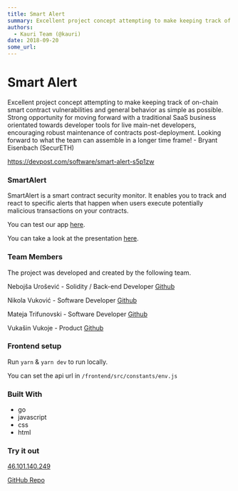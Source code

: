 ```yaml
---
title: Smart Alert
summary: Excellent project concept attempting to make keeping track of on-chain smart contract vulnerabilities and general behavior as simple as possible. Strong opportunity for moving forward with a traditional SaaS business orientated towards developer tools for live main-net developers, encouraging robust maintenance of contracts post-deployment. Looking forward to what the team can assemble in a longer time frame! - Bryant Eisenbach (SecurETH) https-//devpost.com/software/smart-alert-s5p1zw SmartAler
authors:
  - Kauri Team (@kauri)
date: 2018-09-20
some_url: 
---
```


# Smart Alert

Excellent project concept attempting to make keeping track of on-chain smart contract vulnerabilities and general behavior as simple as possible. Strong opportunity for moving forward with a traditional SaaS business orientated towards developer tools for live main-net developers, encouraging robust maintenance of contracts post-deployment. Looking forward to what the team can assemble in a longer time frame! - Bryant Eisenbach (SecurETH)

https://devpost.com/software/smart-alert-s5p1zw

### SmartAlert
SmartAlert is a smart contract security monitor. It enables you to track and react to specific alerts that happen when users execute potentially malicious transactions on your contracts.

You can test our app [here](http://46.101.140.249/).

You can take a look at the presentation [here](https://devpost.com/software/ETHBerlinSmartAlert.pdf).

### Team Members
The project was developed and created by the following team.

Nebojša Urošević - Solidity / Back-end Developer [Github](https://github.com/nebojsa94)

Nikola Vuković - Software Developer [Github](https://github.com/sterlu)

Mateja Trifunovski - Software Developer [Github](https://github.com/matko95)

Vukašin Vukoje - Product [Github](https://github.com/vvkio)

### Frontend setup
Run `yarn` & `yarn dev` to run locally.

You can set the api url in `/frontend/src/constants/env.js`

### Built With

- go
- javascript
- css
- html

### Try it out
 [46.101.140.249](http://46.101.140.249)

 [GitHub Repo](https://github.com/nebojsa94/smart-alert)